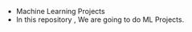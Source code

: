<ul>
  <li>Machine Learning Projects</li>
  <li>In this repository , We are going to do ML Projects.</li>
</ul>



